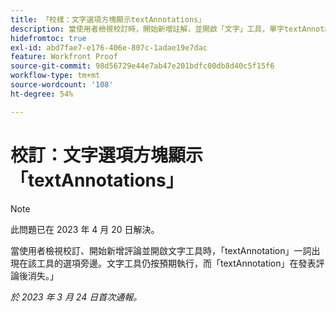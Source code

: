 ```yaml
---
title: 「校樣：文字選項方塊顯示textAnnotations」
description: 當使用者檢視校訂時，開始新增註解，並開啟「文字」工具，單字textAnnotation出現在工具中的選項旁邊。 「文字」工具仍如預期運作，在張貼註解後textAnnotation消失。
hidefromtoc: true
exl-id: abd7fae7-e176-406e-807c-1adae19e7dac
feature: Workfront Proof
source-git-commit: 98d56729e44e7ab47e201bdfc00db8d40c5f15f6
workflow-type: tm+mt
source-wordcount: '108'
ht-degree: 54%

---
```


# 校訂：文字選項方塊顯示「textAnnotations」

<!--This article is on the WF and WFP TOCs-->

>[!NOTE]
>
>此問題已在 2023 年 4 月 20 日解決。

當使用者檢視校訂、開始新增評論並開啟文字工具時，「textAnnotation」一詞出現在該工具的選項旁邊。文字工具仍按預期執行，而「textAnnotation」在發表評論後消失。」

_於 2023 年 3 月 24 日首次通報。_

